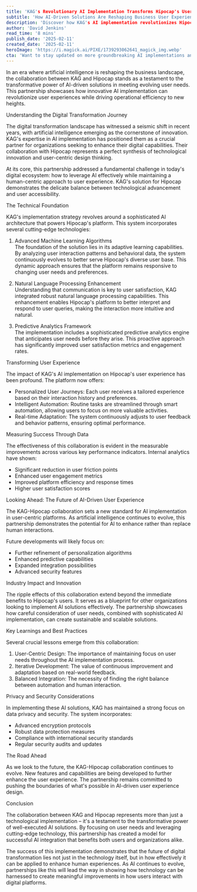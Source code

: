 ```yaml
---
title: 'KAG's Revolutionary AI Implementation Transforms Hipocap's User Experience'
subtitle: 'How AI-Driven Solutions Are Reshaping Business User Experiences'
description: 'Discover how KAG's AI implementation revolutionizes Hipocap, showcasing innovative solutions that enhance user experiences and drive operational efficiency through advanced machine learning, natural language processing, and predictive analytics.'
author: 'David Jenkins'
read_time: '8 mins'
publish_date: '2025-02-11'
created_date: '2025-02-11'
heroImage: 'https://i.magick.ai/PIXE/1739293062641_magick_img.webp'
cta: 'Want to stay updated on more groundbreaking AI implementations and digital transformation success stories? Follow us on LinkedIn for the latest insights and innovations in the tech industry!'
---
```


In an era where artificial intelligence is reshaping the business landscape, the collaboration between KAG and Hipocap stands as a testament to the transformative power of AI-driven solutions in meeting evolving user needs. This partnership showcases how innovative AI implementation can revolutionize user experiences while driving operational efficiency to new heights.

Understanding the Digital Transformation Journey

The digital transformation landscape has witnessed a seismic shift in recent years, with artificial intelligence emerging as the cornerstone of innovation. KAG's expertise in AI implementation has positioned them as a crucial partner for organizations seeking to enhance their digital capabilities. Their collaboration with Hipocap represents a perfect synthesis of technological innovation and user-centric design thinking.

At its core, this partnership addressed a fundamental challenge in today's digital ecosystem: how to leverage AI effectively while maintaining a human-centric approach to user experience. KAG's solution for Hipocap demonstrates the delicate balance between technological advancement and user accessibility.

The Technical Foundation

KAG's implementation strategy revolves around a sophisticated AI architecture that powers Hipocap's platform. This system incorporates several cutting-edge technologies:

1. Advanced Machine Learning Algorithms  
   The foundation of the solution lies in its adaptive learning capabilities. By analyzing user interaction patterns and behavioral data, the system continuously evolves to better serve Hipocap's diverse user base. This dynamic approach ensures that the platform remains responsive to changing user needs and preferences.

2. Natural Language Processing Enhancement  
   Understanding that communication is key to user satisfaction, KAG integrated robust natural language processing capabilities. This enhancement enables Hipocap's platform to better interpret and respond to user queries, making the interaction more intuitive and natural.

3. Predictive Analytics Framework  
   The implementation includes a sophisticated predictive analytics engine that anticipates user needs before they arise. This proactive approach has significantly improved user satisfaction metrics and engagement rates.

Transforming User Experience

The impact of KAG's AI implementation on Hipocap's user experience has been profound. The platform now offers:

- Personalized User Journeys: Each user receives a tailored experience based on their interaction history and preferences.
- Intelligent Automation: Routine tasks are streamlined through smart automation, allowing users to focus on more valuable activities.
- Real-time Adaptation: The system continuously adjusts to user feedback and behavior patterns, ensuring optimal performance.

Measuring Success Through Data

The effectiveness of this collaboration is evident in the measurable improvements across various key performance indicators. Internal analytics have shown:

- Significant reduction in user friction points
- Enhanced user engagement metrics
- Improved platform efficiency and response times
- Higher user satisfaction scores

Looking Ahead: The Future of AI-Driven User Experience

The KAG-Hipocap collaboration sets a new standard for AI implementation in user-centric platforms. As artificial intelligence continues to evolve, this partnership demonstrates the potential for AI to enhance rather than replace human interactions.

Future developments will likely focus on:

- Further refinement of personalization algorithms
- Enhanced predictive capabilities
- Expanded integration possibilities
- Advanced security features

Industry Impact and Innovation

The ripple effects of this collaboration extend beyond the immediate benefits to Hipocap's users. It serves as a blueprint for other organizations looking to implement AI solutions effectively. The partnership showcases how careful consideration of user needs, combined with sophisticated AI implementation, can create sustainable and scalable solutions.

Key Learnings and Best Practices

Several crucial lessons emerge from this collaboration:

1. User-Centric Design: The importance of maintaining focus on user needs throughout the AI implementation process.
2. Iterative Development: The value of continuous improvement and adaptation based on real-world feedback.
3. Balanced Integration: The necessity of finding the right balance between automation and human interaction.

Privacy and Security Considerations

In implementing these AI solutions, KAG has maintained a strong focus on data privacy and security. The system incorporates:

- Advanced encryption protocols
- Robust data protection measures
- Compliance with international security standards
- Regular security audits and updates

The Road Ahead

As we look to the future, the KAG-Hipocap collaboration continues to evolve. New features and capabilities are being developed to further enhance the user experience. The partnership remains committed to pushing the boundaries of what's possible in AI-driven user experience design.

Conclusion

The collaboration between KAG and Hipocap represents more than just a technological implementation – it's a testament to the transformative power of well-executed AI solutions. By focusing on user needs and leveraging cutting-edge technology, this partnership has created a model for successful AI integration that benefits both users and organizations alike.

The success of this implementation demonstrates that the future of digital transformation lies not just in the technology itself, but in how effectively it can be applied to enhance human experiences. As AI continues to evolve, partnerships like this will lead the way in showing how technology can be harnessed to create meaningful improvements in how users interact with digital platforms.